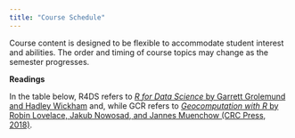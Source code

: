 ```yaml
---
title: "Course Schedule"
---
```


Course content is designed to be flexible to accommodate student interest and abilities.  The order and timing of course topics may change as the semester progresses.  

**Readings**

In the table below, R4DS refers to [_R for Data Science_ by Garrett Grolemund and Hadley Wickham](http://r4ds.had.co.nz) and, while GCR refers to [_Geocomputation with R_ by Robin Lovelace, Jakub Nowosad, and Jannes Muenchow (CRC Press, 2018)](https://geocompr.robinlovelace.net/).


<!--html_preserve--><div id="htmlwidget-686092dc917a388ea16d" style="width:672px;height:480px;" class="fullcalendar html-widget"></div>
<script type="application/json" data-for="htmlwidget-686092dc917a388ea16d">{"x":{"firstDay":1,"height":500,"aspectRatio":1.75,"header":{"right":"week,month,listMonth"},"footer":{"right":"today prev,next, title"},"titleFormat":" MM-YYYY","events":[{"date":"2018-08-30","title":"CS_01","type":"CS","url":"./CS_01.html","color":"red"},{"date":"2018-09-06","title":"CS_02","type":"CS","url":"./CS_02.html","color":"red"},{"date":"2018-09-13","title":"CS_03","type":"CS","url":"./CS_03.html","color":"red"},{"date":"2018-09-20","title":"CS_04","type":"CS","url":"./CS_04.html","color":"red"},{"date":"2018-09-25","title":"CS_05","type":"CS","url":"./CS_05.html","color":"red"},{"date":"2018-09-06","title":"TK_01","type":"TK","url":"./TK_01.html","color":"green"},{"date":"2018-09-11","title":"TK_02","type":"TK","url":"./TK_02.html","color":"green"}]},"evals":[],"jsHooks":[]}</script><!--/html_preserve-->
